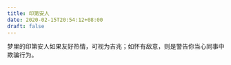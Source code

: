 ```yaml
---
title: 印第安人
date: 2020-02-15T20:54:12+08:00
draft: false
---
```


梦里的印第安人如果友好热情，可视为吉兆；如怀有敌意，则是警告你当心同事中欺骗行为。
